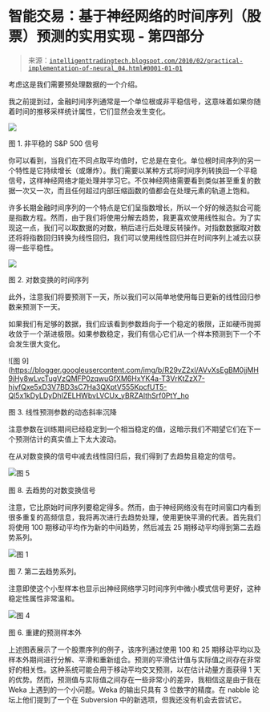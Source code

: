 <!--yml

分类：未分类

日期：2024-05-18 04:47:36

-->

# 智能交易：基于神经网络的时间序列（股票）预测的实用实现 - 第四部分

> 来源：[`intelligenttradingtech.blogspot.com/2010/02/practical-implementation-of-neural_04.html#0001-01-01`](http://intelligenttradingtech.blogspot.com/2010/02/practical-implementation-of-neural_04.html#0001-01-01)

考虑这是我们需要预处理数据的一个介绍。

我之前提到过，金融时间序列通常是一个单位根或非平稳信号，这意味着如果你随着时间的推移采样统计属性，它们显然会发生变化。

![](https://blogger.googleusercontent.com/img/b/R29vZ2xl/AVvXsEhotfy3qAUStcIYh4vFvQg6syIektEMfGPOoK1OzNjs2ZLGhzrCDnistWSjsxWyMyFJFqGnM5b-sSU0xZBxtmUlxgf7njfFnxYC7CEM4PmUVMZ1NmCuCmD1JElLTtIcXsoUcyWZ47hzE9k/s1600-h/fig1sp500.jpg)

图 1. 非平稳的 S&P 500 信号

你可以看到，当我们在不同点取平均值时，它总是在变化。单位根时间序列的另一个特性是它持续增长（或爆炸）。我们需要以某种方式将时间序列转换回一个平稳信号，这样神经网络才能处理并学习它。不仅神经网络需要看到类似甚至重复的数据一次又一次，而且任何超过内部压缩函数的值都会在处理元素的轨道上饱和。

许多长期金融时间序列的一个特点是它们呈指数增长，所以一个好的候选拟合可能是指数方程。然而，由于我们将使用分解去趋势，我更喜欢使用线性拟合。为了实现这一点，我们可以取数据的对数，稍后进行后处理反转操作。对指数数据取对数还将将指数回归转换为线性回归，我们可以使用线性回归并在时间序列上减去以获得一些平稳性。

![](https://blogger.googleusercontent.com/img/b/R29vZ2xl/AVvXsEgwWOBJZZoOLpLy1LUKrevueQlTMup3bdsl_cZl4iyk_Z6qJDMZeHhpQHRShPLDNhISuCsSwK8Dw5z0r_A4rvrDwzI5m57VJvZJYLodBG5eTzh4ppl_htsSmNw9_X9XUF_Z9_m3U9BzMSc/s1600-h/fig3logtransform.jpg)

图 2. 对数变换的时间序列

此外，注意我们将要预测下一天，所以我们可以简单地使用每日更新的线性回归参数来预测下一天。

如果我们有足够的数据，我们应该看到参数趋向于一个稳定的极限，正如硬币抛掷收敛于一个渐进极限。如果参数稳定，我们有信心它们从一个样本预测到下一个不会发生很大变化。

![图 9](https://blogger.googleusercontent.com/img/b/R29vZ2xl/AVvXsEgBM0jjMH9iHy8wLvcTugVzQMFP0zqwuGfXM6HxYK4a-T3VrKtZzX7-hjvfQxe5xD3V7BD3sC7Ha3QXptV555KpcfUT5-Ql5x1kDyLDyDhIZELHWbvLVCUx_yBRZAlthSrf0PtY_ho

图 3. 线性预测参数的动态斜率沉降

注意参数在训练期间已经稳定到一个相当稳定的值，这暗示我们不期望它们在下一个预测估计的真实值上下太大波动。

在从对数变换的信号中减去线性回归后，我们得到了去趋势且稳定的信号。

![图 5](https://blogger.googleusercontent.com/img/b/R29vZ2xl/AVvXsEjOF2kR9yojWT8dQl9RK-fwUXanf1Cj2P7Vs2nm20chX6gyJGJ8esGola319C-tf6b0PpvWoPiKiFSxQucYXBfTeHnek8UWpOXf8Cx9EUJOoFVcxM5LTjjRrblCYtYj1e9eqnzyVJF1uiY/s1600-h/fig4detrenedseries.jpg)

图 8. 去趋势的对数变换信号

注意，它比原始时间序列要稳定得多。然而，由于神经网络没有在时间窗口内看到很多重复的高频信息，我将再次进行去趋势处理，使用更快平滑的代表。首先我们将使用 100 期移动平均作为新的中间趋势，然后减去 25 期移动平均得到第二去趋势系列。

![图 1](https://blogger.googleusercontent.com/img/b/R29vZ2xl/AVvXsEhn0LZl-pj8xZ7TV8WmmOAZbwxjYgYovYdWglrhJU-dtZPqPvypDpwF7lXrFEdws2-kaV_JJSTjfJMRVyDqbnDzdZb_dLZI0A0jxg5zoXl4Tq496MUWRIse7CY5RLG2s-LW7rplijU5gV8/s1600-h/fig5_2nddetrendedseries.jpg)

图 7. 第二去趋势系列。

注意即使这个小型样本也显示出神经网络学习时间序列中微小模式信号更好，这种稳定性属性非常温和。

![图 4](https://blogger.googleusercontent.com/img/b/R29vZ2xl/AVvXsEijEoaJ1Zp3YrzUEmOfJk_1EV61ypK1ejaP9Y-lX6ByCOcSMBXKluXyy1xO8bxaUpMAHx9zYm4LITCxm6hC7OeSOBXn9Me-kLLs-N1ZgdVDWtvnmxsCS9D8zHGN9nH6JL4VVC-j81Gr_X4/s1600-h/fig6stockpred.jpg)

图 6. 重建的预测样本外

上述图表展示了一个股票序列的例子，该序列通过使用 100 和 25 期移动平均以及样本外期间进行分解、平滑和重新组合。预测的平滑估计值与实际值之间存在非常好的相关性。这种系统可能会用于移动平均交叉预测，以在估计动量方面获得 1 天的优势。然而，预测值与实际值之间存在一些非常小的差异，我相信这是由于我在 Weka 上遇到的一个小问题。Weka 的输出只具有 3 位数字的精度。在 nabble 论坛上他们提到了一个在 Subversion 中的新选项，但我还没有机会去尝试它。
